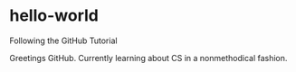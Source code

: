 # hello-world
Following the GitHub Tutorial

Greetings GitHub. Currently learning about CS in a nonmethodical fashion.
